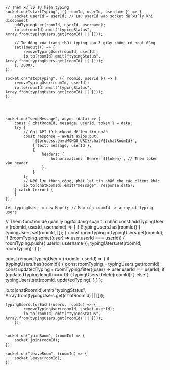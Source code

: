     // Thêm xử lý sự kiện typing
    socket.on("startTyping", ({ roomId, userId, username }) => {
        socket.userId = userId; // Lưu userId vào socket để xử lý khi disconnect
        addTypingUser(roomId, userId, username);
        io.to(roomId).emit("typingStatus", Array.from(typingUsers.get(roomId) || []));

        // Tự động xóa trạng thái typing sau 3 giây không có hoạt động
        setTimeout(() => {
            removeTypingUser(roomId, userId);
            io.to(roomId).emit("typingStatus", Array.from(typingUsers.get(roomId) || []));
        }, 3000);
    });

    socket.on("stopTyping", ({ roomId, userId }) => {
        removeTypingUser(roomId, userId);
        io.to(roomId).emit("typingStatus", Array.from(typingUsers.get(roomId) || []));
    });




    socket.on("sendMessage", async (data) => {
        const { chatRoomId, message, userId, token } = data;
        try {
            // Gọi API từ backend để lưu tin nhắn
            const response = await axios.put(
                `${process.env.MONGO_URI}/chat/${chatRoomId}`,
                { text: message, userId },
                {
                    headers: {
                        Authorization: `Bearer ${token}`, // Thêm token vào header
                    },
                }
            );
            // Nếu lưu thành công, phát lại tin nhắn cho các client khác
            io.to(chatRoomId).emit("message", response.data);
        } catch (error) {
        }
    });

    let typingUsers = new Map(); // Map của roomId -> array of typing users

// Thêm function để quản lý người đang soạn tin nhắn
const addTypingUser = (roomId, userId, username) => {
if (!typingUsers.has(roomId)) {
typingUsers.set(roomId, []);
}
const roomTyping = typingUsers.get(roomId);
if (!roomTyping.some((user) => user.userId === userId)) {
roomTyping.push({ userId, username });
typingUsers.set(roomId, roomTyping);
}
};

const removeTypingUser = (roomId, userId) => {
if (typingUsers.has(roomId)) {
const roomTyping = typingUsers.get(roomId);
const updatedTyping = roomTyping.filter((user) => user.userId !== userId);
if (updatedTyping.length === 0) {
typingUsers.delete(roomId);
} else {
typingUsers.set(roomId, updatedTyping);
}
}
};

io.to(chatRoomId).emit("typingStatus", Array.from(typingUsers.get(chatRoomId) || []));

    typingUsers.forEach((users, roomId) => {
            removeTypingUser(roomId, socket.userId);
            io.to(roomId).emit("typingStatus", Array.from(typingUsers.get(roomId) || []));
        });


    socket.on("joinRoom", (roomId) => {
        socket.join(roomId);
    });

    socket.on("leaveRoom", (roomId) => {
        socket.leave(roomId);
    });
